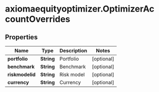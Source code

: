 # axiomaequityoptimizer.OptimizerAccountOverrides

## Properties

Name | Type | Description | Notes
------------ | ------------- | ------------- | -------------
**portfolio** | **String** | Portfolio | [optional] 
**benchmark** | **String** | Benchmark | [optional] 
**riskmodelid** | **String** | Risk model | [optional] 
**currency** | **String** | Currency | [optional] 


